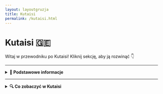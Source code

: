 ```yaml
---
layout: layoutgruzja
title: Kutaisi
permalink: /kutaisi.html
---
```


# Kutaisi 🇬🇪 

Witaj w przewodniku po Kutaisi! Kliknij sekcję, aby ją rozwinąć 👇


---

<details>
  <summary><strong>📌 Podstawowe informacje</strong></summary>

  <h3>🧭 KUTAISI – gruziński chill w pakiecie z historią</h3>

  <p>
    Kutaisi to nie jest metropolia z wieżowcami, w których gubisz GPS. To raczej miasto, które przywita cię jak stary znajomy – z kubkiem herbaty, winogronem i opowieścią o czasach, kiedy jeszcze nie było Google Maps, a ludzie pytali o drogę naprawdę (szok!). To miejsce, gdzie współczesność żyje w zgodzie z mitologią, a ulica z dziurą w asfalcie prowadzi do… UNESCO.
  </p>

  <p>
    To też prawdopodobnie jedyne miejsce na świecie, gdzie możesz zobaczyć świętą katedrę, zjeść khinkali za 10 zł, a potem iść do jaskini z nietoperzami – wszystko w jeden dzień. Kutaisi to taki miks: trochę wsi, trochę miasta, trochę bajki i trochę starej babci, która wie wszystko i częstuje cię czaczą. Jeśli szukasz czegoś autentycznego, nieprzefiltrowanego i z sercem – to tutaj.
  </p>
  

  <h4>✈️ Jak się dostać?</h4>
  <p>
    Lotnisko im. Dawida Budowniczego (KUT) obsługuje głównie tanie linie, więc jeśli złapiesz bilet za 100 zł, to gratulacje – masz przelot i jeszcze zostaje Ci na 40 pierogów z mięsem. Z lotniska do centrum jest ok. 20 km. Możesz:
  </p>
  <ul>
    <li>➡️ Wziąć <strong>autobus miejskim</strong> (ok. 2 GEL – czyli mniej niż napój gazowany w automacie)</li>
    <li>➡️ Złapać <strong>marszrutkę</strong> (czyli lokalny minibus – przeżycie samo w sobie, szczególnie jak kierowca słucha techno o 7 rano)</li>
    <li>➡️ <strong>Taxi</strong> – idealne dla zmęczonych, leniwych lub podróżujących z walizką większą niż życie. Ale uwaga: negocjuj cenę, najlepiej zanim ruszycie. Gruzini są mili, ale taxi to sport kontaktowy.</li>
  </ul>

  <h4>❤️ Dlaczego warto tu przyjechać?</h4>
  <ul>
    <li>Bo ludzie są tak gościnni, że po trzecim toaście za twoje zdrowie już nie wiesz, czy jesteś turystą, czy synem gospodarza.</li>
    <li>Bo jedzenie to nie żart – to rytuał. Chaczapuri, lobiani, khinkali… i wszystko z widokiem na góry lub rzekę.</li>
    <li>Bo jest tanio – tak tanio, że przez chwilę zastanowisz się, czy nie zostać tu na stałe i handlować nalewkami.</li>
    <li>Bo to idealna baza wypadowa – blisko masz jaskinie, wodospady, klasztory i więcej zieleni niż w niejednym parku narodowym.</li>
    <li>Bo Kutaisi nie udaje. Jest, jaki jest – i za to się go kocha.</li>
  </ul>

  <p><strong>Tip z serca:</strong> Jeśli w lokalnej knajpce ktoś zaprosi Cię na toast – nie odmawiaj. W Gruzji wino to nie tylko napój, to forma komunikacji, filozofia życia i, w sumie, jeden z podstawowych języków emocji.</p>
</details>


---

<details>
  <summary><strong>🔍 Co zobaczyć w Kutaisi</strong></summary>

  <p>
    Kutaisi to nie metropolia z tysiącem atrakcji, tylko kumpel z sąsiedztwa, który zna kilka genialnych miejsc, ale nie będzie się nimi chwalił, dopóki sam nie zapytasz. To miasto nie krzyczy – ono mruga do ciebie porozumiewawczo. Zobaczmy, co warto tu odkryć!
  </p>

  <details>
  <summary><strong>⛪ Katedra Bagrati – Bo każda katedra zasługuje na uwagę!</strong></summary>

  <p><strong>Współrzędne:</strong> 42.2650° N, 42.7178° E</p>

  <p>
    Katedra Bagrati to gruziński odpowiednik "świątyni, która przetrwała wszystko". Zbudowana w XI wieku, przetrwała najazdy, burze, a nawet modę na minimalizm w architekturze. I wiecie co? Nadal wygląda świetnie! Choć można by powiedzieć, że jej historia to trochę jak bajka – najpierw piękna, potem zniszczona przez najeźdźców, a teraz wciąż się regeneruje. Jakiś gruziński "superbohater", którego życie jest pełne przygód, zmagań i... remontów.
  </p>

  <p>
    Wznosząca się na wzgórzu, jakby chciała mieć najlepszy widok na Kutaisi (bo czemu nie?), katedra robi wrażenie. Wysokie mury, ozdobne detale – naprawdę "wow" – możesz poczuć się, jakbyś wkraczał do średniowiecznego Disney Worldu, ale bez tłumów i plastikowych postaci. Wnętrze katedry jest równie zachwycające, z wieloma pięknymi elementami, które przypominają, że Gruzja ma talent do architektury… i przetrwania.
  </p>

  <p>
    Ale co najlepsze? Bagrati to jedna z tych atrakcji, które mogłyby łatwo zostać gwiazdą reality show, bo została wpisana na listę UNESCO. Tak, dobrze przeczytaliście – ta katedra to już prawdziwa celebrytka w świecie zabytków! I wiecie co? Nadal ma to coś. Choć odbudowa wciąż trwa, to i tak zasługuje na aplauz za próbę powrotu do swojej świetności.
  </p>

  <p>
    Chociaż nie jest to "złota katedra", ma coś, czego nie znajdziesz w żadnym luksusowym hotelu – naprawdę gruzińskiego ducha! Idealne miejsce na selfie z panoramą Kutaisi w tle (żadne filtry na Instagramie nie dorównają temu widokowi). A jeśli trafisz na nabożeństwo, to poczujesz się jak w gruzińskim filmie – pełnym śpiewów, religijnego klimatu i jednocześnie tej niepowtarzalnej atmosfery, która sprawia, że każdy chce być częścią tej gruzińskiej opowieści.
  </p>

  <p>
    Więc jeśli myślisz, że „katedra to tylko katedra”, to może Bagrati przekona cię, że w każdej historii może być coś więcej. A może po prostu ma ładny widok. Któż to wie? W każdym razie – warto zobaczyć!
  </p>

  <p><strong>Wskazówka:</strong> Chcesz najlepsze zdjęcia? Rano lub późnym popołudniem, kiedy światło jest magiczne i nie musisz walczyć z turystami w kadrze. Nie zapomnij zabrać aparat, chyba że masz już idealny telefon z aparatem!</p>
</details>

<details>
  <summary><strong>🌉 Biały Most – most z charakterem</strong></summary>

  <p><strong>Współrzędne:</strong> 42.2701° N, 42.7108° E</p>

  <p>
    Biały Most to nie tylko przeprawa przez rzekę Rioni – to punkt obowiązkowy dla każdego, kto chce powiedzieć: „Byłem w Kutaisi i widziałem coś więcej niż tylko chinkali.” Choć wygląda niepozornie, ma w sobie urok starego miasta – trochę skrzypi, trochę się chwieje, ale za to ma duszę. I bardzo ładny widok.
  </p>

  <p>
    Zbudowany pod koniec XIX wieku, most łączył dawniej dzielnicę mieszkalną z tętniącym handlem centrum Kutaisi. W czasach, gdy samochody jeszcze nie warczały po ulicach, przez ten most przechodzili kupcy, pielgrzymi i wszyscy ci, którzy mieli do załatwienia sprawy po drugiej stronie rzeki. Przez lata był świadkiem powodzi, remontów i niejednej deklaracji miłości. Swoją nazwę zawdzięcza białemu kolorowi barierek – które obecnie są... no cóż, mniej białe, bardziej „jasnoszare z charakterem”.
  </p>

  <p>
    Po jednej stronie mostu – centrum Kutaisi, z kawiarniami, straganami i gwarem dnia codziennego. Po drugiej – spokojniejsze zaułki i ścieżki prowadzące do kolejnych odkryć. A sam most? Pokryty białą farbą, z której co nieco już zeszło, bo słońce i czas robią swoje. Ale właśnie to dodaje mu uroku – jakby mówił: „Trochę się już nażyłem, ale nadal wiem, jak być ładnym tłem do Twojego zdjęcia.”
  </p>

  <p>
    Most zdobi też charakterystyczna rzeźba balansującego mężczyzny – symbol artystycznej duszy miasta i okazja do zrobienia fotki, która nie wymaga filtra. No i te widoki: rzeka Rioni płynąca pod spodem, domy zawieszone na skarpach i śpiew ptaków, który chwilami przebija się przez szum miasta.
  </p>

  <p>
    To dobre miejsce, żeby zwolnić tempo, usiąść na chwilę i po prostu popatrzeć. W końcu nie każda atrakcja musi być monumentalna – czasem wystarczy stary most, który zna więcej historii niż niejeden przewodnik.
  </p>

  <p><strong>Pro tip:</strong> Najlepsze światło do zdjęć jest tu rano i tuż przed zachodem słońca. A jeśli masz lornetkę – spójrz na rzekę. Czasem widać żółwie!</p>
</details>


  
  <details>
  <summary><strong>🏛️ Muzeum Historii Kutaisi – czyli jak to wszystko się zaczęło</strong></summary>

  <p><strong>Współrzędne:</strong> 42.2705° N, 42.7082° E</p>

  <p>
    Jeśli chcesz poczuć się jak podróżnik w czasie, ale bez konieczności budowania wehikułu z części po pralce – to właśnie tu. Muzeum Historii Kutaisi mieści się w eleganckim XIX-wiecznym budynku, który sam mógłby być eksponatem. Kiedyś było tu seminarium duchowne, a teraz? Teraz jest to miejsce pełne skarbów, które pokazują, że Kutaisi to nie tylko chinkali i chaczapuri, ale też kawał fascynującej przeszłości.
  </p>

  <p>
    W środku znajdziesz ponad 200 000 (!) eksponatów – od starożytnych artefaktów, przez broń, ceramikę, po gruzińskie korony i ubrania, które dzisiaj mogłyby trafić na wybieg mody etno-retro. Są tu przedmioty z czasów Kolchidy (tak, tej Kolchidy od Złotego Runa), z epoki greckiej, rzymskiej, bizantyjskiej i radzieckiej. To trochę jak przegląd rodzinnego albumu, tylko że rodzina jest ogromna i ma jakieś 3 tysiące lat historii.
  </p>

  <p>
    Możesz zobaczyć, jak wyglądała Gruzja przed i po chrystianizacji, jakie monety używano w średniowieczu i jak uzbrojeni byli dawni wojownicy (spoiler: noszenie ich pancerza wymagało siłowni i trzech porannych kaw). A jeśli interesuje Cię kultura ludowa – są też stroje, hafty i instrumenty muzyczne, które wyglądają jakby miały duszę.
  </p>

  <p>
    Samo muzeum jest dość kompaktowe, więc nie grozi Ci muzealne zmęczenie. Ale za to ilość wiedzy i ciekawostek może lekko nadwyrężyć pamięć w telefonie, jeśli robisz zdjęcia wszystkiemu, co błyszczy (a trochę tego tu jest).
  </p>

  <p><strong>Ciekawostka:</strong> W jednej z sal można zobaczyć rekonstrukcję dawnego wnętrza mieszczańskiego domu z Kutaisi – w tym meble, które wyglądają jakby tylko czekały na powrót właściciela z balu w Tbilisi.</p>

  <p><strong>Tip turysty:</strong> Warto zapytać o angielskie opisy lub przewodnika – nie wszystko jest przetłumaczone, ale uśmiech i gesty robią robotę. A po wyjściu – skocz do kawiarni obok i traw spokojnie tę podróż przez wieki.</p>

  <p><strong>🎟️ Ceny biletów:</strong></p>
  <ul>
    <li>Dorośli: 3 GEL</li>
    <li>Studenci: 2 GEL</li>
    <li>Uczniowie: 1 GEL</li>
    <li>Dzieci do 6 lat: wstęp bezpłatny</li>
    <li>Usługa przewodnika (różne języki): 10 GEL</li>
  </ul>
  <p><em>Uwaga: Ceny mogą ulec zmianie. Warto sprawdzić aktualne informacje przed wizytą.</em></p>
</details>

<details>
  <summary><strong>🌿 Ogród Botaniczny w Kutaisi – zielona oaza z historią</strong></summary>

  <p><strong>Współrzędne:</strong> 42.2705° N, 42.7082° E</p>

  <p>
    Jeśli myślisz, że ogrody botaniczne to tylko nudne spacery między krzakami, to Kutaisi ma dla Ciebie niespodziankę. Ten ogród to nie tylko miejsce dla miłośników flory, ale także dla tych, którzy cenią sobie spokój, historię i... kapliczki w drzewach.
  </p>

  <p>
    Założony w 1969 roku na bazie parku z XIX wieku, Ogród Botaniczny w Kutaisi rozciąga się na 7 hektarach i gości ponad 700 gatunków roślin z różnych zakątków świata. To jak podróż dookoła globu bez potrzeby pakowania walizek.
  </p>

  <p>
    Największą atrakcją jest 400-letni dąb, w którego wnętrzu znajduje się mała kapliczka. Tak, dobrze przeczytałeś – kapliczka w drzewie! To miejsce, gdzie natura spotyka się z duchowością w najbardziej dosłowny sposób.
  </p>

  <p>
    Spacerując po ogrodzie, natkniesz się na amfiteatr, fontanny, sercowatą rzeźbę i stawy pełne żab. Idealne miejsce na piknik, sesję zdjęciową lub po prostu chwilę relaksu z dala od miejskiego zgiełku.
  </p>

  <p><strong>🕒 Godziny otwarcia:</strong> codziennie od 9:00 do 20:00</p>

  <p><strong>🎟️ Ceny biletów:</strong></p>
  <ul>
    <li>Dorośli: 1 GEL</li>
    <li>Dzieci do 6 lat: wstęp bezpłatny</li>
  </ul>

  <p><em>Uwaga: Ceny mogą ulec zmianie. Warto sprawdzić aktualne informacje przed wizytą.</em></p>

  <p><strong>📍 Adres:</strong> 2 Konstantine Leselidze Street, Kutaisi, Gruzja</p>

  <p><strong>💡 Wskazówka:</strong> Wiosną ogród rozkwita feerią barw, a jesienią zachwyca złotymi liśćmi. Niezależnie od pory roku, to miejsce warte odwiedzenia!</p>
</details>

<details>
  <summary><strong>⛲ Fontanna Kolchidy – złoto, konie i mitologia</strong></summary>

  <p><strong>Współrzędne:</strong> 42.2713° N, 42.7066° E</p>

  <p>
    Witamy w centrum Kutaisi, gdzie mitologia gruzińska łączy się z miejskim przepychem, a złoto leje się... no, przynajmniej wizualnie. Fontanna Kolchidy wygląda, jakby ktoś zapytał: „Jakby wyglądała fontanna, gdyby robiła ją antyczna bogini z kontem na Instagramie?”
  </p>

  <p>
    Na placu centralnym, tuż przy gmachu dawnego parlamentu, stoi duma Kutaisi: ogromna, błyszcząca fontanna z pozłacanymi figurami zwierząt i postaci inspirowanych starożytną Kolchidą – legendarnym królestwem, z którego pochodziło Złote Runo (tak, to to z opowieści o Jazonie i Argonautach). 
  </p>

  <p>
    Woda tryska tu z rozmachem, a konie, byki i mityczne stworzenia wyglądają, jakby za chwilę miały wskoczyć do akcji. Fontanna ma w sobie coś z bajki, coś z opery i coś z... centrum handlowego. Ale właśnie za ten miks ją kochamy.
  </p>

  <p>
    Wieczorem fontanna rozświetla się setkami świateł, a otaczający ją plac staje się miejscem spotkań, randek, dziecięcych hulajnóg i dorosłych na ławkach z kebabem. Krótko mówiąc – idealne miejsce na przerwę w zwiedzaniu.
  </p>

  <p><strong>💡 Wskazówka:</strong> Jeśli podróżujesz z dziećmi, pozwól im pobiegać wokół fontanny – ale uważaj, bo konie potrafią być bardziej fotogeniczne niż Ty.</p>

</details>


  <details>
  <summary><strong>🕳️ Jaskinie Prometeusza – podziemna bajka z mitologicznym twistem</strong></summary>

  <p><strong>Współrzędne:</strong> 42.3966° N, 42.6026° E</p>

  <p>
    Wyobraź sobie, że schodzisz do wnętrza Ziemi, a tam... nie piekło, nie metro, ale korytarze jak z innej planety. Jaskinie Prometeusza to jedna z największych atrakcji naturalnych w całej Gruzji – i nie bez powodu.
  </p>

  <p>
    W środku czeka na Ciebie 1,5 kilometra trasy turystycznej (z ogólnej długości ponad 11 km!), pełnej stalaktytów, stalagmitów, podziemnych jezior i sal, które wyglądają jakby miały zaraz posłużyć za plan filmowy „Gwiezdnych Wojen: Gruzińska Odyseja”.
  </p>

  <p>
    Nazwa jaskini nawiązuje do mitu o Prometeuszu, który – według lokalnej wersji – miał być przykuty nie w Kaukazie ogólnie, a właśnie tu. Czy to prawda? Może. Czy robi klimat? Zdecydowanie. 
  </p>

  <p>
    Wnętrze jaskini oświetlone jest kolorowymi światłami, co sprawia, że czujesz się trochę jak na dyskotece dla geologów. Można tu nawet popłynąć łódką po podziemnej rzece, jeśli poziom wody pozwala – romantycznie jak w Wenecji, tylko chłodniej i z większą szansą spotkania nietoperza.
  </p>

  <p><strong>🎟️ Bilety:</strong> Około 23 GEL (8 EUR) za wejście z przewodnikiem. Rejs łódką dodatkowo płatny – ok. 17 GEL (6 EUR). Dzieci płacą mniej, studenci też.</p>

  <p><strong>🚗 Dojazd:</strong> Z Kutaisi można dojechać marszrutką, taksówką lub zorganizowaną wycieczką. Jaskinie leżą ok. 20 km od miasta, w okolicy Tskaltubo.</p>

  <p><em>Tip: Weź bluzę! W środku jest magicznie, ale chłodnawo – około 14 stopni. Idealne miejsce, by schłodzić emocje po upalnym dniu.</em></p>
</details>

  <details>
  <summary><strong>🌄 Kanion Okatse – przygoda z widokiem (i zawrotami głowy gratis)</strong></summary>

  <p><strong>Współrzędne:</strong> 42.5296° N, 42.5891° E</p>

  <p>
    Jeśli kiedykolwiek marzyłeś, by zawisnąć nad przepaścią i krzyknąć „życie jest piękne!” – Kanion Okatse czeka właśnie na Ciebie. Ten spektakularny wąwóz wyrzeźbiony przez rzekę w wapiennych skałach to jedno z tych miejsc, gdzie Matka Natura pokazała pełnię swoich zdolności... a potem ktoś dołożył metalową kładkę, żebyś mógł się tym wszystkim pozachwycać (i trochę pobać).
  </p>

  <p>
    Główną atrakcją jest <strong>wisząca kładka widokowa</strong> – długa na ponad kilometr i miejscami zawieszona 100 metrów nad ziemią. Spacer nią to test odwagi i siły łydek, ale nagroda w postaci panoramicznych widoków na gruzińską dżunglę absolutnie to wynagradza. Serio – zdjęcia stamtąd wyglądają jak z drona, tylko że jesteś na nich Ty, lekko spocony.
  </p>

  <p>
    Na końcu trasy czeka <strong>platforma widokowa</strong>, która wygląda jak balkon Jamesa Bonda – szklana podłoga, nic pod tobą, tylko 100 metrów wolnego lotu. Idealne miejsce na selfie, jeśli ręce nie trzęsą Ci się z emocji.
  </p>

  <p><strong>🎟️ Bilety:</strong> Około 25 GEL (ok. 9 EUR) za osobę dorosłą. Dzieci, studenci i emeryci – zniżka. Można kupić online lub na miejscu (uwaga na kolejki w sezonie).</p>

  <p><strong>🚗 Dojazd:</strong> Z Kutaisi to około 50 minut jazdy samochodem (35 km). Można też zorganizować wycieczkę grupową, połączyć z wizytą w kanionie Martvili lub jaskini Prometeusza. W pobliżu znajduje się wioska Gordi – idealna baza wypadowa.</p>

  <p><em>Tip: Załóż wygodne buty i weź coś przeciwdeszczowego – pogoda w górach bywa zmienna jak ceny biletów lotniczych.</em></p>
</details>

<details>
  <summary><strong>🚣 Kanion Martvili – rzeka przygód w sercu Gruzji</strong></summary>

  <p><strong>Współrzędne:</strong> 42.6899° N, 42.6417° E</p>

  <p>
    Jeśli kiedykolwiek zastanawiałeś się, jakby to było dryfować przez wąski kanion otoczony zielenią, to Kanion Martvili jest Twoim nowym celem. To miejsce to jak scena z filmu przygodowego – rzeka Abasha płynie przez wąwóz, tworząc wodospady i naturalne baseny. Przejażdżka łódką wśród tych cudów natury to niemal jak wyprawa do „Królestwa Wody”. Z tą różnicą, że nie musisz być Indiana Jonesem, by się tu dostać.
  </p>

  <p>
    Kanion jest znany z <strong>spływów łodziami</strong>, które oferują niezapomniane wrażenia. Z wody oglądasz wodospady spadające wprost do rzeki, a otaczająca cię zieleń sprawia, że czujesz się jak w dżungli, z tym że z wifi i możliwościami do zrobienia zdjęć na Instagramie.
  </p>

  <p>
    A jeśli wolisz chodzić, to nie martw się – jest też <strong>ścieżka spacerowa</strong>, która prowadzi wzdłuż brzegu. Wtedy masz czas, by podziwiać widoki, pomyśleć, czy nie powinieneś zainwestować w lustrzankę, i szukać kamieni w kształcie serca, które – według legendy – zapewniają szczęście w miłości (albo po prostu pasują do zdjęć).
  </p>

  <p><strong>🎟️ Bilety:</strong> Około 20 GEL (ok. 7 EUR) za osobę. W cenie masz zarówno spacer, jak i spływ łódką. Dzieci, studenci i emeryci – zniżki. Można kupić bilet na miejscu.</p>

  <p><strong>🚗 Dojazd:</strong> Z Kutaisi to około 40 minut (30 km). Warto połączyć to z wizytą w Kanionie Okatse, bo oba miejsca są do siebie stosunkowo blisko. Jeśli nie masz samochodu, można zorganizować transport przez lokalne biura turystyczne.</p>

  <p><em>Tip: Zabierz coś na przekąskę, bo po spływie poczujesz się jak bohater wodnej epopei. Tylko nie zapomnij o aparacie – widoki naprawdę zasługują na selfie!</em></p>
</details>

  <details>
  <summary><strong>⛪ Monastyr Motsameta – ukryty skarb Gruzji</strong></summary>

  <p><strong>Współrzędne:</strong> 42.3442° N, 42.5493° E</p>

  <p>
    Jeśli kiedykolwiek poczułeś, że Gruzja ma w swojej ofercie zbyt mało spektakularnych monastyrów, to Monastyr Motsameta jest idealnym miejscem, by przekonać cię, jak bardzo się myliłeś. Ten malowniczy klasztor jest niczym wyjęty z bajki – umiejscowiony na klifie, tuż nad rzeką, otoczony zielonymi wzgórzami, które wyglądają, jakby cały czas chciały cię zaprosić na popołudniową kawę.
  </p>

  <p>
    Motsameta ma swoją własną, pełną dramatyzmu historię – legendy o męczennikach i o cudach sprawiają, że to miejsce czuje się wyjątkowe. Mówi się, że bracia Dawit i Konstantyn, którzy zostali tu pochowani, byli naprawdę wyjątkowi – nie tylko w kwestii duchowości, ale również w sztuce przeżywania strasznych wydarzeń. W każdym razie, wchodząc do monastyru, poczujesz, jak historia otacza cię na każdym kroku.
  </p>

  <p>
    Chociaż nie musisz być superfanem historii, by czuć się tu jak bohater średniowiecznej powieści, to warto zrobić krok w stronę przeszłości. Monastyr, z jego urzekającymi freskami i spokojem, to świetne miejsce do medytacji – albo po prostu na chwilę odpoczynku od codziennego zgiełku. Możesz też spróbować przejść przez bramę i dotknąć jej, co według legendy ma przynieść szczęście.
  </p>

  <p><strong>🎟️ Bilety:</strong> Zazwyczaj darmowe, ale niewielka opłata za wejście lub darowizna w formie serca (a może raczej w formie waluty). Warto wspomóc utrzymanie tego cudownego miejsca.</p>

  <p><strong>🚗 Dojazd:</strong> Monastyr Motsameta znajduje się tylko 10 km od Kutaisi, co sprawia, że jest to świetna opcja na wycieczkę po mieście. Dojazd samochodem to około 15-20 minut, a na miejscu znajdziesz parking. Warto pamiętać, że niektóre drogi prowadzące do monastyru są dość wąskie, więc jazda przez malownicze wzgórza może przyprawić o lekki zawrót głowy (ale widoki – bezcenne!).</p>

  <p><em>Tip: Pamiętaj, że nie wszystko, co jest związane z historią i duchowością, musi być nudne! Zatrzymaj się na chwilę i poczuj magię tego miejsca. I tak, miejsce jest doskonałe do robienia zdjęć, więc nie zapomnij o aparacie!</em></p>
</details>

  <details>
  <summary><strong>⛪ Monastyr Gelati – duchowa podróż w czasie</strong></summary>

  <p><strong>Współrzędne:</strong> 42.2980° N, 42.6885° E</p>

  <p>
    Monastyr Gelati to nie tylko miejsce, w którym historia, religia i sztuka spotykają się w najbardziej elegancki sposób. To także prawdziwa perła Gruzji, która, jak wiele innych, może cię oczarować w moment. Urok tej świątyni polega na tym, że nie musisz być wielkim entuzjastą religii, żeby poczuć magię tego miejsca. Wystarczy, że jesteś fanem wspaniałych widoków, mistycznej atmosfery i odrobiny historii, by poczuć się, jakbyś przeniósł się w czasie do średniowiecza.
  </p>

  <p>
    Zbudowany w XI wieku, monastyr Gelati to przykład architektonicznego geniuszu – pełen przepychu i finezji, ale zarazem niezwykle skromny i spokojny. Znajdziesz tu nie tylko świątynie, ale także szkołę, która była jednym z najważniejszych ośrodków naukowych średniowiecznej Gruzji. Warto zatrzymać się przy tym miejscu na chwilę, by poczuć, jak historia przepływa przez kamienne mury.
  </p>

  <p>
    Wnętrze monastyru to prawdziwa uczta dla oczu. Malowidła na ścianach, pełne barw i szczegółów, opowiadają historie z Biblii, a freski są tak piękne, że czasem zastanawiasz się, czy nie wyszły od jakiegoś genialnego średniowiecznego artysty, który zdecydowanie znał się na rzeczy. Możesz tu z łatwością poczuć się, jak w muzeum, tylko że z duszą.
  </p>

  <p>
    Zanim przejdziesz przez drzwi monastyru, upewnij się, że zatrzymasz się na chwilę, by podziwiać widok. Gelati to jakby ukryty punkt widokowy na okoliczne wzgórza i doliny, więc idealne miejsce na robienie zdjęć (żeby później zaimponować znajomym). W okolicy możesz poczuć się jak prawdziwy podróżnik w czasie.
  </p>

  <p><strong>🎟️ Bilety:</strong> Wstęp jest płatny, ale cena jest symboliczna. Zdecydowanie warto zapłacić, żeby zobaczyć to miejsce na własne oczy. Ceny są zazwyczaj dość przystępne, ale i tak najlepiej zabrać ze sobą trochę drobnych. Warto wspierać takie skarby.</p>

  <p><strong>🚗 Dojazd:</strong> Monastyr Gelati znajduje się około 10 km na północny zachód od Kutaisi, więc dotarcie tam to kwestia kilku minut jazdy samochodowej. Droga prowadząca do monastyru jest dość wygodna, a miejsce jest dobrze oznakowane, więc nie musisz się martwić, że zabłądzisz wśród górskich szlaków.</p>

  <p><em>Tip: Gelati to miejsce, w którym warto poczuć się jak średniowieczny uczony. A jeśli nie czujesz się jak uczony, to po prostu skorzystaj z okazji, by zrobić zdjęcie na tle niesamowitego widoku – i podziwiaj, jak historia otacza cię z każdej strony.</em></p>
</details>



<details>
    <summary><strong>🕵️‍♂️ Sekretne miejsca Kutaisi</strong></summary>

<details>
  <summary><strong>🎨 Mural z starszą kobietą – sztuka, która mówi więcej niż tysiąc słów</strong></summary>

  <p><strong>Współrzędne:</strong> 42.2645° N, 42.6904° E</p>

  <p>
    Kutaisi to nie tylko miasto pełne historii, ale także miejsc, które zaskakują na każdym kroku. Jednym z nich jest mural, który znajdziesz w centrum miasta – dzieło sztuki przedstawiające starszą kobietę, która patrzy na ciebie z okładki... no właśnie, z okładki życia. Wzrok tej kobiety, pełen mądrości i doświadczenia, sprawia, że czujesz, jakby miała ci coś bardzo ważnego do powiedzenia – a jednocześnie zdaje się mówić: „Jestem starsza, ale wciąż pełna energii, więc podążaj za swoją pasją”.
  </p>

  <p>
    Mural jest jak kawałek magicznego kolażu, który łączy tradycyjną gruzińską estetykę z nowoczesnym podejściem do sztuki ulicznej. Zdecydowanie przyciąga wzrok, i to nie tylko turystów. Jest pełen kolorów i detali, które sprawiają, że czujesz się jakbyś wpadł do świata z innego wymiaru. To idealne miejsce na zrobienie zdjęcia, które potem będziesz pokazywać wszystkim znajomym, mówiąc: „Tak, widziałem tę kobietę. Ma niesamowite spojrzenie”.
  </p>

  <p>
    Co ciekawe, mural ten jest nie tylko atrakcją wizualną, ale i symbolem kultury miejskiej, która w Kutaisi zaczyna zyskiwać na znaczeniu. Artysta, który stworzył ten obraz, postanowił pokazać coś więcej niż tylko zwykłą postać – starsza kobieta to prawdziwa mądrość tego miasta. Z pewnością zatrzymasz się, by przyjrzeć się szczegółom tego dzieła, a przy okazji poczujesz, jak sztuka wciąga cię w życie lokalnej społeczności.
  </p>

  <p><strong>🎟️ Bilety:</strong> Wstęp do świata sztuki jest darmowy. Możesz po prostu stanąć i kontemplować, co ta kobieta chce ci powiedzieć, nie wydając ani grosza. Co więcej, nie musisz się martwić o tłumy turystów – mural jest umieszczony w takiej okolicy, że możesz spokojnie zrobić zdjęcie bez większego pośpiechu. Dobre miejsce na chwilę zadumy!</p>

  <p><strong>🚶‍♂️ Lokalizacja:</strong> Mural znajduje się w samym centrum Kutaisi, więc nie ma potrzeby specjalnego planowania wycieczki, aby go zobaczyć. Wystarczy, że będziesz spacerować po mieście i z pewnością go znajdziesz – kiedy tylko zobaczysz kolorowe ściany, wiesz, że jesteś blisko.</p>

  <p><em>Tip: Pamiętaj, żeby zrobić zdjęcie, ale też daj się pochłonąć chwilą. Być może mural ma coś do powiedzenia nie tylko o Kutaisi, ale także o tobie.</em></p>
</details>

  <details>
  <summary><strong>💖 Mural „Kochająca Mama” – Uścisk artystycznej miłości</strong></summary>

  <p><strong>Współrzędne:</strong> 42.2623° N, 42.6901° E</p>

  <p>
    W Kutaisi nie brakuje ulicznych dzieł, które potrafią poruszyć serce – i ten mural jest tego najlepszym przykładem. „Kochająca Mama” to obraz przedstawiający kobietę z pełnym ciepła spojrzeniem, jakby mówiła: „Nie martw się, wszystko będzie dobrze”. Z taką postacią na ścianie miasto od razu staje się bardziej przytulne, jakby cała okolica była objęta rodzicielskim uściskiem.
  </p>

  <p>
    Mural ukazuje matkę z dzieckiem, a ich twarze są pełne spokoju i miłości. To jakby wizyta w domu, gdzie poczujesz się jak u swojej babci – tylko zamiast ciasta, dostajesz prawdziwą sztukę uliczną. Kolorystyka obrazu jest ciepła, a obraz jest tak realistyczny, że aż masz ochotę powiedzieć „Dziękuję, mamo!” i podziękować artystom za taki kawałek emocji na murze.
  </p>

  <p><strong>🚶‍♂️ Lokalizacja:</strong> Ten mural znajduje się w małej, ale klimatycznej uliczce tuż obok głównego placu miasta. Znajdziesz go, idąc w stronę rzeki, więc najlepiej przy okazji zrobić mały spacer wzdłuż ulicy i rozkoszować się tym wyjątkowym widokiem.</p>
</details>

<details>
  <summary><strong>🎈 Mural „Dziecięca Radość” – Kolorowe marzenia na ścianie</strong></summary>

  <p><strong>Współrzędne:</strong> 42.2639° N, 42.6912° E</p>

  <p>
    Chcesz poczuć się jak dziecko z powrotem? Ten mural to doskonała okazja, żeby ponownie odkryć radość życia. „Dziecięca Radość” ukazuje grupkę maluchów w akcji – biegnących, śmiejących się, bawiących się, po prostu przeżywających chwilę. To jakbyś przypadkiem znalazł się w parku zabaw, ale zamiast huśtawek – masz pełen energii mural na ścianie.
  </p>

  <p>
    Jeśli czujesz się zmęczony po zwiedzaniu miasta, ten obraz na pewno poprawi ci humor. Każda twarz na tym muralu to czysta niewinność i pasja do życia – coś, czego nie znajdziesz w żadnym muzeum. A dla wszystkich dorosłych, którzy zapomnieli, jak to jest być dzieckiem, to świetna przypomnienie – bo kto nie kocha skakać po kałużach (albo chociaż patrzeć na dzieci, które to robią)?
  </p>

  <p><strong>🚶‍♂️ Lokalizacja:</strong> Znajdziesz ten mural przy jednej z głównych ulic w Kutaisi. Jest to dość zatłoczona okolica, więc nie będziesz musiał go szukać zbyt długo. I pamiętaj, aby patrzeć na twarze dzieci – z pewnością zainspirują cię do robienia czegoś szalonego!</p>
</details>

<details>
  <summary><strong>😊 Mural „Uśmiech Gruzji” – Bo każdemu trzeba przypomnieć, jak ważny jest uśmiech</strong></summary>

  <p><strong>Współrzędne:</strong> 42.2651° N, 42.6933° E</p>

  <p>
    Ten mural to coś dla każdego, kto kocha energię i optymizm. „Uśmiech Gruzji” to obraz przedstawiający twarze, na których widnieje szeroki uśmiech. Wydaje się, że cała Gruzja mówi ci: „Przestań się martwić, życie jest piękne!”. To jakby cały naród powiedział ci w jednym obrazie: „Chłopie, idź do przodu i się nie przejmuj!”.
  </p>

  <p>
    Kolory są jasne i żywe, a kształty dynamiczne, co daje poczucie ruchu i energii. Będziesz chciał zrobić zdjęcie nie tylko dla siebie, ale także dla wszystkich swoich znajomych, żeby pokazać im, jak radosne jest życie. Właściwie to ten mural jest niczym pocztówka z wakacji – tylko zamiast pocztówki, masz kawałek betonu w pełnym kolorze.
  </p>

  <p><strong>🚶‍♂️ Lokalizacja:</strong> Znajdziesz go w tętniącej życiem dzielnicy, więc po drodze do tego muralu będziesz miał szansę natknąć się na innych artystów, którzy również chcą przypomnieć ci o pięknie życia.</p>
</details>

<details>
  <summary><strong>🌈 Mural „Festiwal Kolorów” – Ściana pełna radości!</strong></summary>

  <p><strong>Współrzędne:</strong> 42.2673° N, 42.6925° E</p>

  <p>
    Jeśli masz dość nudnych, szarych ścian i chcesz poczuć, że życie jest pełne kolorów, to „Festiwal Kolorów” w Kutaisi to twój punkt obowiązkowy. To mural, który wygląda, jakby ktoś dosłownie wlał całą tęczę na ścianę. Płynące barwy, zawiłe kształty i odcienie – wszystko to sprawia, że czujesz się jak na wielkim festiwalu kolorów, choć wiesz, że nie będziesz musiał wymachiwać rękami w rytm muzyki.
  </p>

  <p>
    Zamiast tradycyjnych kwiatów czy abstrakcyjnych linii, mural wypełnia całą przestrzeń, dając ci poczucie, że wkraczasz do innego wymiaru. Każdy element ma swoją opowieść, jakby każdy kolor opowiadał ci historię, którą chciałbyś poznać. Jest to swego rodzaju podróż, której nie musisz opuścić, żeby poczuć się lepiej.
  </p>

  <p><strong>🎟️ Bilety:</strong> Nadal za darmo! Po prostu wejdź i chłonąć ten kalejdoskop barw.</p>

  <p><strong>🚶‍♂️ Lokalizacja:</strong> Ten mural jest w pobliżu głównych ulic handlowych, więc po obejrzeniu go możesz udać się na zakupy albo po prostu kontemplować w nieskończoność, jak te kolory zmieniają twój nastrój.</p>
</details>

<details>
  <summary><strong>🚂 Tajemniczy Most Kolejowy – Kiedy tory spotykają się z magią</strong></summary>

  <p><strong>Współrzędne:</strong> 42.2678° N, 42.6907° E</p>

  <p>
    Tajemniczy Most Kolejowy w Kutaisi to jedno z tych miejsc, które po prostu musisz zobaczyć, nawet jeśli nie jesteś fanem pociągów (choć jeśli jesteś, to tym bardziej!). Most, który na pierwszy rzut oka może wydawać się tylko zwykłą konstrukcją, skrywa w sobie coś niezwykłego. Jeśli przejdziesz przez niego, poczujesz, jakbyś przeniósł się w czasie – nie tylko w sensie fizycznym, ale i emocjonalnym. Ktoś powiedziałby, że ten most ma „duszę” – coś, co czuje każdy podróżnik, gdy tylko zatrzyma się na chwilę i spojrzy na otaczający go krajobraz.
  </p>

  <p>
    Historia tego mostu jest równie fascynująca, co jego wygląd. Zbudowany w XIX wieku, przez lata stał się częścią lokalnego folkloru. Istnieją legendy, które mówią, że most był świadkiem niejednej tajnej podróży, a także miał swoje chwile chwały podczas wielkich zmagań wojennych. Kiedy przechodzi się obok, łatwo wyobrazić sobie pociągi sprzed lat, które przetaczały się przez ten most z hukiem, niosąc ze sobą historie, które dziś już zatarły się w mroku czasu.
  </p>

  <p>
    Dzisiaj most stanowi miejsce spotkań dla turystów, którzy lubią odkrywać „nieoczywiste” atrakcje. Zdecydowanie warto zatrzymać się na chwilę, zejść na torowisko i poczuć tę specyficzną atmosferę. Często można tam spotkać lokalnych artystów, którzy dodają temu miejscu jeszcze więcej uroku, tworząc wspaniałe graffiti, które zdobią most. Słowem, Tajemniczy Most Kolejowy to jedno z tych miejsc, które jest pełne tajemnic – po prostu trzeba je odkryć na własną rękę.
  </p>

  <p><strong>🚶‍♂️ Lokalizacja:</strong> Most znajduje się w pobliżu rzeki Rioni, więc idealnym pomysłem jest spacer wzdłuż niej, by w końcu natrafić na ten niezwykły most. Znajdziesz go nieopodal jednej z lokalnych dzielnic Kutaisi, a śledzenie torów na pewno będzie fascynującą przygodą!</p>
</details>

<details>
  <summary><strong>🚉 Opuszczona Stacja Kolejowa – Miejsce, gdzie czas się zatrzymał</strong></summary>

  <p><strong>Współrzędne:</strong> 42.2531° N, 42.7117° E</p>

  <p>
    Jeśli kiedykolwiek marzyłeś o znalezieniu się w jednym z tych miejsc, które wyglądają, jakby zostały wyrwane prosto z filmu o post-apokalipsie, Opuszczona Stacja Kolejowa w Kutaisi jest dla Ciebie! To miejsce ma w sobie coś wyjątkowego – poczucie, jakby zatrzymał się tutaj czas. Stacja, niegdyś pełna zgiełku podróżnych, teraz czeka na swoje drugie życie. Cichy szum wiatrów przez zapomniane perony i niskie światło, które przenika przez zrujnowane okna budynku, nadają temu miejscu niemal magiczny charakter.
  </p>

  <p>
    Kiedyś była to tętniąca życiem stacja, gdzie każdego dnia przejeżdżały pociągi pełne ludzi. Dziś pozostaje tylko wspomnieniem. Oczywiście, nie znajdziesz tu żadnych pasażerów czekających na swój pociąg (no, może oprócz kilku turystów i przypadkowych artystów), ale to właśnie sprawia, że miejsce jest tak fascynujące. Budynek z zewnątrz wygląda jak z obrazów malowanych przez nostalgicznych marzycieli, a z jego wnętrza wydobywa się echo przeszłości, które tylko czeka, by opowiedzieć swoją historię.
  </p>

  <p>
    Jeżeli szukasz miejsca do zrobienia zdjęć, które wzbudzą zachwyt, to zdecydowanie powinieneś odwiedzić tę opuszczoną stację. Zrujnowane, pokryte graffiti ściany, porośnięte przez roślinność perony i puste tory mają w sobie urok, który przypomina o minionych czasach, kiedy ta stacja była jednym z najważniejszych punktów transportowych w regionie.
  </p>

  <p>
    Poza tym, jeśli masz trochę wyobraźni, możesz poczuć się jak bohater jakiegoś filmu o podróżnikach w czasie – przecież nigdy nie wiadomo, co kryje się za zakurzoną tablicą z nazwą stacji, prawda? Możliwości są nieograniczone!
  </p>

  <p><strong>🚶‍♂️ Lokalizacja:</strong> Stacja znajduje się w pobliżu jednej z głównych dróg w Kutaisi, więc łatwo do niej dotrzeć pieszo lub lokalnym transportem. Choć budynek nie jest czynny, to wciąż stanowi ciekawą atrakcję turystyczną dla poszukiwaczy nietypowych miejsc.</p>
</details>

<details>
  <summary><strong>☕ Sekretne Kawiarnie w Podwórkach – Smak ukryty w sercu miasta</strong></summary>

  <p><strong>Współrzędne:</strong> 42.2671° N, 42.7030° E</p>

  <p>
    Kutaisi, jak na miasto pełne kontrastów przystało, ma coś, czego nie znajdziesz w żadnym przewodniku turystycznym – kawiarnie schowane w najciemniejszych zakamarkach, pośród podwórek i ukrytych zaułków. Znajdziesz je na ulicy Tsereteli oraz w jej najbliższej okolicy – zupełnie niewidoczne z głównych szlaków turystycznych, ale warte każdej wędrówki, jaką trzeba odbyć, by je odkryć.
  </p>

  <p>
    W tej części Kutaisi kawa smakuje inaczej. Tutaj nie znajdziesz ogromnych, nowoczesnych sieci, ale prawdziwą, lokalną atmosferę – miejsce, gdzie czas zwalnia, a rozmowy przy filiżance espresso są pełne pasji i entuzjazmu. Większość z tych kawiarni znajduje się w urokliwych, nieco zapomnianych podwórkach, które aż proszą się o odkrycie. Wchodzisz przez wąskie drzwi, a za nimi… magiczny świat w klimatycznym wnętrzu.
  </p>

  <p>
    Niektóre z tych kawiarni wyglądają jak tajemne ogrody, inne przypominają klimatyczne mieszkania zamienione w przytulne kawiarnie, a jeszcze inne to małe, rustykalne knajpki, które oferują tradycyjne gruzińskie napoje, takie jak „tarkhuna” (zielona herbata) czy domowy „chacha”. Wszystkie mają jeden wspólny element – nastrojowy klimat, który wciąga na długie godziny. 
  </p>

  <p>
    Chciałbyś napić się kawy w miejscu, które przypomina filmową scenę z lat 60. lub 70., z drewnianymi stolikami, lamparcikami na stole i porozrzucanymi książkami? Takie kawiarnie znajdziesz właśnie tutaj. Możesz cieszyć się filiżanką gruzińskiej kawy, a do tego – być świadkiem rozmów mieszkańców, którzy zatrzymali się na chwilę, by złapać oddech w tej skrytej enklawie.
  </p>

  <p>
    Najciekawsze w tych kawiarniach jest to, że każda ma swój własny charakter – jedna to lokalne centrum kultury, druga to oaza dla artystów i pisarzy, a jeszcze inna to idealne miejsce na wczesne poranki w towarzystwie książki i filiżanki świeżo zaparzonej kawy. Warto się zgubić w tych zaułkach i poczuć się jak lokalny, odkrywca tajemniczego Kutaisi.
  </p>

  <p>
    Jeśli kiedykolwiek będziesz w okolicy, polecam zagubić się w tej części miasta i dać się ponieść tajemnicy ukrytych kawiarni. Gwarantuję, że po kilku filiżankach kawy znajdziesz się w miejscu, gdzie czas płynie wolniej, a magiczny nastrój podwórkowych kafejek wciągnie Cię na długie godziny.
  </p>

  <p><strong>🎟️ Wstęp:</strong> Wstęp wolny, ale warto zabrać ze sobą gotówkę na kawę (i ciastko, bo naprawdę warto!).</p>
</details>

</details>
      
---

<details>
  <summary><strong>🗺️ Plan zwiedzania</strong></summary>

  <details>
  <summary><strong>📅 Plan zwiedzania Barcelony – 1 dzień</strong></summary>

  <<p><strong>Styl:</strong> Spacerowy z opcją „ochów” przy każdej mozaice. Idealny na pierwszy kontakt z miastem i poczucie jego klimatu.</p>

  <h3>Sagrada Família</h3>
  <p>Zaczynamy mocno – arcydzieło Gaudíego. Kup bilet wcześniej, bo kolejki są epickie. W środku wygląda jak kosmiczna katedra, a witraże robią robotę lepszą niż filtry na Instagramie.</p>

  <h3>Spacer po Avinguda Gaudí</h3>
  <p>Miły deptak z widokiem na bazylikę, prowadzący w stronę modernistycznego <strong>Szpitala Sant Pau</strong>. Tak, nawet szpital tu wygląda jak muzeum.</p>

  <h3>Passeig de Gràcia: Casa Batlló i Casa Milà (La Pedrera)</h3>
  <p>Przenieś się do świata falujących balkonów i kolorowych mozaik. Warto zajrzeć chociaż do jednej z tych kamienic (Batlló bardziej bajkowa, Milà bardziej surowa).</p>

  <h3>Obiad w okolicach Plaça de Catalunya</h3>
  <p>Tapasy? Paella? A może bocadillo z jamón ibérico? Wybierz coś lokalnego – siesta Ci się należy.</p>

  <h3>La Rambla i Mercat de la Boqueria</h3>
  <p>Spacer wśród tłumów, kwiatów, mimów i okazjonalnych kieszonkowców (pilnuj torebki!). Wpadnij do kolorowego targu Boqueria na sok z mango lub coś bardziej „zapachowego”.</p>

  <h3>Dzielnica Gotycka (Barri Gòtic)</h3>
  <p>Zgub się celowo w labiryncie średniowiecznych uliczek. Odwiedź <strong>Katedrę św. Eulalii</strong>, zajrzyj na <strong>Placa del Rei</strong> i poszukaj magicznego kamienia.</p>

  <h3> Chill przy Plaça Reial</h3>
  <p>Palmy, arkady, muzyka uliczna – idealne miejsce na kawę lub sangrię. Usiądź, patrz na ludzi i udawaj, że tu mieszkasz.</p>

  <h3>Kolacja / zachód słońca przy plaży Barceloneta</h3>
  <p>Zakończ dzień spacerem nad morzem. Usiądź przy jednej z nadmorskich knajpek, zamów tapas, a potem idź na plażę zobaczyć zachód słońca. Idealne zakończenie pierwszego dnia!</p>

  <p><strong>Bonus:</strong> Jeśli masz jeszcze siłę – zajrzyj do jednego z barów z muzyką flamenco albo przejdź się jeszcze raz nocą pod Sagradę – robi magiczne wrażenie.</p>
</details>

<details>
<summary><strong>📅 Plan zwiedzania Barcelony – 2 dzień</strong></summary>

  <p><strong>Styl:</strong> Relaks, kolory, kawiarnie i spacer wśród palm. Bez gonitwy – tylko dobre widoki i dobry nastrój.</p>

  <h3>🌳 Park Güell</h3>
  <p>Rozpocznij dzień od magicznego świata Gaudíego. Kolorowa salamandra, zakręcona ławka i bajkowe kolumny – to jak z wizji sennej architekta z fantazją. Kup bilet online, żeby uniknąć kolejek. Po zwiedzaniu – czas na kawę lub sok z pomarańczy przy wejściu.</p>

  <h3>🌿 Spacer po dzielnicy Gràcia</h3>
  <p>Po wyjściu z parku powędruj w dół do dzielnicy Gràcia. To małe miasteczko w mieście – pełne placyków, lokalnych barów i uliczek z muralami. Przysiądź na <strong>Plaça del Sol</strong> albo <strong>Plaça de la Vila de Gràcia</strong> i poobserwuj lokalne życie – tu dzieci bawią się na skwerach, a starsi panowie grają w domino.</p>

  <h3>🍴 Lunch w Gràcia</h3>
  <p>Wybierz jedną z tutejszych knajpek – są mniej turystyczne, bardziej domowe. Tapasy z patatas bravas, croquetas i tortilla española smakują tu jakoś lepiej. Możesz też spróbować kuchni wegańskiej, która ma tu silną reprezentację.</p>

  <h3>🏛️ Casa Vicens</h3>
  <p>Jeśli masz jeszcze ochotę na Gaudíego, zajrzyj do <strong>Casa Vicens</strong> – mniej znany, ale niesamowity dom w stylu orientalnym i modernistycznym. To jeden z jego pierwszych projektów i prawdziwy rarytas dla fanów architektury.</p>

  <h3>☕ Kawa i chill przy Passeig de Sant Joan</h3>
  <p>Na zakończenie dnia polecam spacer w stronę <strong>Passeig de Sant Joan</strong> – mniej zatłoczony niż Passeig de Gràcia, z przytulnymi kawiarniami i lodziarniami. Idealne miejsce na popołudniowy relaks i obserwację miejskiego życia z perspektywy stolika.</p>

  <p><strong>Opcjonalnie:</strong> Jeśli wieczorem masz jeszcze energię – rzut beretem stąd jest <strong>La Sagrada Família</strong>. Nawet jeśli już ją widziałeś – nocą podświetlona wygląda magicznie i można ją podziwiać z zewnątrz bez tłumów.</p>
</details>

<details>
<summary><strong>📅 Plan zwiedzania Barcelony – 3 dzień</strong></summary>
      
  <p><strong>Styl:</strong> Widoki, przyroda, trochę historii i leniwe spacery nad morzem. Idealne na trzeciego dnia, kiedy nogi już trochę protestują.</p>

  <h3>🚠 Wjazd na wzgórze Montjuïc</h3>
  <p>Rano wjedź na Montjuïc kolejką linową (teleferic) albo skorzystaj z funicularu. Widoki podczas przejazdu są już same w sobie atrakcją! Montjuïc to zielone wzgórze pełne ogrodów, muzeów i zamków.</p>

  <h3>🏰 Zamek Montjuïc</h3>
  <p>Na szczycie znajdziesz dawną fortecę z widokiem na cały port i miasto. Spaceruj po murach, zrób milion zdjęć i poczuj powiew historii (i wiatru).</p>

  <h3>🌺 Ogrody Montjuïc</h3>
  <p>Nie śpiesz się! Zajrzyj do Ogrodu Cactusów (Jardins de Mossèn Costa i Llobera) – setki kaktusów z całego świata, z widokiem na morze. Albo wybierz magiczne Jardins de Laribal, pełne fontann, schodków i cienia.</p>

  <h3>🎨 Fundacja Miró lub Narodowe Muzeum Sztuki Katalonii (MNAC)</h3>
  <p>Jeśli masz ochotę na odrobinę sztuki, zajrzyj do Fundacji Miró (sztuka nowoczesna) albo do ogromnego MNAC – samo wejście do muzeum wygląda jak pałac. Nawet jeśli nie chcesz zwiedzać wystaw, z placu przed MNAC rozciąga się fenomenalny widok na Barcelonę.</p>

  <h3>⛲ Magiczna Fontanna (Font Màgica)</h3>
  <p>Jeśli zostaniesz do wieczora, czeka Cię spektakl świateł, muzyki i wody przy Magicznej Fontannie. (Uwaga: pokazy odbywają się tylko w określone dni – warto sprawdzić wcześniej).</p>

  <h3>🌴 Spacer nadmorski przy Barcelonecie</h3>
  <p>Po południu lub wieczorem przejedź w stronę plaży Barceloneta. Spokojny spacer promenadą, lody albo drink w jednym z nadmorskich barów to idealne zakończenie dnia. Plaża, surfersi i zachód słońca – klasyka Barcelony.</p>

  <p><strong>Tip:</strong> Jeśli lubisz mniej turystyczne miejsca, idź dalej promenadą w stronę plaż <strong>Nova Icaria</strong> lub <strong>Bogatell</strong> – jest tam mniej tłoczno niż przy Barcelonecie.</p>
</details>

<details>
<summary><strong>📅 Plan zwiedzania Barcelony – 4 dzień</strong></summary>
  <p><strong>Styl:</strong> Odkrywanie mniej turystycznych miejsc, klimatyczne uliczki, lokalne bary, nietypowe widoki – Barcelona z innej perspektywy.</p>

  <h3>🏙️ El Born – artystyczna dzielnica</h3>
  <p>Rozpocznij dzień spacerem po El Born – wąskie uliczki, kawiarnie, sklepy z rękodziełem i sztuka na każdym rogu. Zatrzymaj się przy <strong>Santa Maria del Mar</strong> – gotyckiej perle z pięknymi witrażami i spokojnym wnętrzem. A potem wybierz się do <strong>Picasso Museum</strong> – po drodze zobaczysz także popularny <strong>Mercat del Born</strong> (stary rynek przekształcony w centrum kultury).</p>

  <h3>🧩 Bunkers del Carmel – widoki jak z pocztówki</h3>
  <p>Jeśli chcesz poczuć się jak lokalny, to Bunkers del Carmel to idealne miejsce. Niegdyś punkt obronny z czasów wojny domowej, dziś to świetne miejsce na piknik, spacer i absolutnie fenomenalne widoki na całe miasto. Z tego miejsca Barcelonę widać jak na dłoni – idealne na zdjęcia!</p>

  <h3>🍷 Lunch w Poblenou – hipsterska dzielnica</h3>
  <p>Przenieś się do Poblenou, gdzie sztuka i nowe technologie spotykają się z przemysłowym stylem. To doskonałe miejsce na lunch – znajdziesz tu mnóstwo klimatycznych restauracji i kawiarni. Polecam spróbować tapas w jednym z barów przy <strong>Rambla de Poblenou</strong>, a później zerknij na <strong>Parc del Centre del Poblenou</strong> – piękny park z rzeźbami i nowoczesną architekturą.</p>

  <h3>🏛️ Muzeum Designu w Poblenou</h3>
  <p>Jeśli masz ochotę na muzeum, to <strong>Muzeum Designu</strong> w Poblenou jest fantastyczną opcją. To połączenie sztuki użytkowej, grafiki i designu. Ekspozycje zmieniają się, więc warto zajrzeć. Jeśli nie masz ochoty na muzeum, przejdź się po okolicy i zobacz futurystyczne budynki, które kontrastują z tradycyjną Barceloną.</p>

  <h3>🌅 Zachód słońca na plaży Mar Bella</h3>
  <p>Kończ dzień na plaży Mar Bella, znanej z luźnej atmosfery i widoków na zachodzące słońce. To świetne miejsce na odpoczynek, zwłaszcza jeśli chcesz poczuć bardziej lokalny klimat. Wieczorem zrelaksuj się przy drinku lub po prostu posiedź na piasku, słuchając fal.</p>

  <p><strong>Tip:</strong> Mar Bella jest popularna wśród lokalnych, a mniej turystyczna niż Barceloneta – idealna na chwilę spokoju nad morzem.</p>
</details>


</details>

---

<details>
  <summary><strong>🚇 Transport publiczny w Barcelonie</strong></summary>
  <p>Barcelona to miasto, gdzie transport publiczny działa jak dobrze naoliwiona maszyna. Metro, autobusy, tramwaje, kolejki linowe – wszystko po to, byś mógł dotrzeć tam, gdzie chcesz, bez konieczności wynajmowania rydwanu.</p>

  <details>
    <summary><strong>🚆 Metro – szybciej niż corrida</strong></summary>
    <p>Metro w Barcelonie to 12 linii, które zawiozą Cię niemal wszędzie. Pociągi kursują często, więc nie musisz się spieszyć – kolejny przyjedzie za chwilę. Pamiętaj tylko, że linia L9 Sud prowadzi na lotnisko, ale wymaga specjalnego biletu.</p>
  </details>

  <details>
    <summary><strong>🚌 Autobusy – dla tych, którzy lubią widoki</strong></summary>
    <p>Autobusy w Barcelonie to ponad 100 linii dziennych i 30 nocnych. Idealne, jeśli chcesz podziwiać miasto zza szyby lub wracasz z imprezy o 3 nad ranem. Uważaj tylko na linie nocne – niektóre kursują rzadziej, więc sprawdź rozkład.</p>
  </details>

  <details>
    <summary><strong>🚋 Tramwaje – powrót do przyszłości</strong></summary>
    <p>Tramwaje Trambaix i Trambesòs to nowoczesne pojazdy, które łączą różne części miasta. Jeśli chcesz poczuć się jak w filmie science fiction, wybierz się na przejażdżkę.</p>
  </details>

  <details>
    <summary><strong>🚠 Kolejki linowe – dla fanów wysokości</strong></summary>
    <p>Chcesz zobaczyć Barcelonę z góry? Skorzystaj z kolejki linowej na Montjuïc lub Port Vell Aerial Tramway. Widoki zapierają dech w piersiach, a emocje są gwarantowane.</p>
  </details>

  <details>
    <summary><strong>🎟️ Bilety – nie daj się zaskoczyć</strong></summary>
    <ul>
      <li><strong>Hola BCN!</strong> – nielimitowane przejazdy przez 48, 72, 96 lub 120 godzin. Idealne dla turystów.</li>
      <li><strong>T-casual</strong> – 10 przejazdów, ważne dla jednej osoby. Dobre, jeśli planujesz kilka podróży.</li>
      <li><strong>Bilet lotniskowy</strong> – specjalny bilet na przejazd metrem z lotniska. Pamiętaj, że nie jest wliczony w T-casual.</li>
    </ul>
    <p>Bilety możesz kupić w automatach na stacjach metra lub przez aplikację TMB.</p>
  </details>

  <details>
    <summary><strong>📱 Aplikacje – technologia w służbie podróżnika</strong></summary>
    <p>Pobierz aplikację TMB App, aby planować trasy, sprawdzać rozkłady jazdy i kupować bilety. Dostępna na iOS i Androida.</p>
  </details>

  <details>
    <summary><strong>⚠️ Porady – unikaj niespodzianek</strong></summary>
    <ul>
      <li>Nie wyrzucaj biletu przed końcem podróży – kontrolerzy mogą pojawić się w najmniej oczekiwanym momencie.</li>
      <li>Unikaj jazdy bez biletu – mandaty mogą być wysokie.</li>
      <li>Sprawdzaj rozkłady jazdy, zwłaszcza nocą – niektóre linie kursują rzadziej.</li>
    </ul>
  </details>

  <p>Podsumowując, transport publiczny w Barcelonie jest szybki, wygodny i pozwala zaoszczędzić czas oraz pieniądze. Wystarczy odrobina planowania, a miasto stoi przed Tobą otworem!</p>
</details>

---

<details>
  <summary><strong>👻 Legendy i miejskie opowieści Kutaisi</strong></summary>

  <p>
    Kutaisi to jedno z tych miast, gdzie każdy kamień coś pamięta, a każda starsza pani mogłaby opowiedzieć ci historię, po której boisz się iść sam do piwnicy. Tu mit miesza się z rzeczywistością, duchy mają swoje ulubione zaułki, a opowieści są tak barwne, że Netflix mógłby je kręcić bez scenariusza.
  </p>

  <h4>🧙‍♂️ Dawid Budowniczy i kamień zaklęć (Katedra Bagrati – 42.2722, 42.7099)</h4>
  <p>
    Mówią, że król Dawid IV zbudował katedrę Bagrati nie tylko z cegieł, ale i... zaklęć. Według lokalnej legendy, w jednej z kolumn ukryto runy chroniące miasto przed najazdami. Jeśli pocałujesz ten kamień (nie polecamy w sezonie grypowym), spełni się jedno życzenie – choć zazwyczaj kończy się na selfie i nadziei.
  </p>

  <h4>🧤 Ręka Tamary (Monastyr Gelati – 42.3043, 42.6683)</h4>
  <p>
    W klasztorze Gelati znajdziesz grób królowej Tamary – a raczej... podobno znajdziesz. Legenda mówi, że jej prawa ręka została pochowana osobno, by chronić Gruzję nawet po śmierci. Wierzący twierdzą, że czujesz ciepło, gdy staniesz w odpowiednim miejscu. Sceptycy twierdzą, że to tylko słońce. A może to jedno i to samo?
  </p>

  <h4>👣 Schody do nikąd (Park Besik Gabashvili – 42.2690, 42.7107)</h4>
  <p>
    W jednym z parków miejskich znajdują się stare kamienne schody, które kończą się... niczym. Nikt nie wie, dokąd kiedyś prowadziły, ale dzieci z sąsiedztwa mówią, że jeśli po nich zejdziesz po zmroku, możesz usłyszeć głosy z przeszłości. Albo śmiech sąsiada. Różnie bywa.
  </p>

  <h4>🧒 Duch chłopca z nabrzeża (Rioni Riverside – 42.2713, 42.7122)</h4>
  <p>
    Starsi mieszkańcy wspominają o małym chłopcu, który pojawia się o zmroku na brzegu Rioni. Zawsze sam, zawsze patrzy w wodę. Nie mówi nic, ale kiedy próbujesz podejść – znika. Mówią, że czeka na ojca, który nigdy nie wrócił z frontu. Inni mówią, że to tylko złudzenie. Ale każdy, kto go widział, wychodzi z drżeniem w głosie.
  </p>

  <h4>🏚️ Przeklęty balkon (ul. Paliashvili – 42.2684, 42.7101)</h4>
  <p>
    W jednej z opuszczonych kamienic przy ulicy Paliashvili wisi balkon, z którego – według legendy – nikt nigdy nie spadł, ale każdy coś... zgubił. Czas. Rozsądek. Telefon. Podobno balkon ma moc przyciągania tych, którzy nie potrafią się zdecydować. Zanim podejdziesz – upewnij się, że masz baterię w telefonie i klarowny plan na życie.
  </p>

  <p><strong>Ostrzeżenie podróżnika:</strong> Legendy to nie fakty, ale czy warto ryzykować? Najlepiej posłuchać, zanotować... i trzymać się z daleka od dziwnych schodów po zmroku.</p>

</details>


---

<details>
  <summary><strong>🐾 Co robić z dziećmi w Kutaisi</strong></summary>

  <p>
    Kutaisi z dziećmi? Brzmi jak wyzwanie? Spokojnie – miasto ma w zanadrzu nie tylko cerkwie i historię, ale też sporo frajdy dla małych podróżników. A Ty? Ty też się nie będziesz nudzić (chociaż może trochę zazdrościć, że nie masz już tyle energii).
  </p>

  <h4>🦖 Dinozaury w Parku Sataplia (42.3144, 42.6145)</h4>
  <p>
    Tak, dobrze czytasz – dinozaury! A konkretnie: ślady prawdziwych prehistorycznych gigantów i pawilon z rekonstrukcjami, które sprawią, że dzieci oszaleją z radości. A Ty? Ty będziesz próbować udawać, że wszystko wiesz o triasie. Na dodatek jest tam jaskinia, szklany taras widokowy i świeże powietrze. Pakuj przekąski i ruszaj!
  </p>

  <h4>🐵 Kutaiskie Zoo (42.2658, 42.7077)</h4>
  <p>
    Niewielkie, ale urocze. Małpki, ptaki, jelenie – i wszystko w otoczeniu parkowej zieleni. Idealne na spokojny spacer z lodem w ręku. Dzieci będą piszczeć z zachwytu, a Ty z ulgą, że nie musisz się wspinać na żadną górę.
  </p>

  <h4>🎡 Wesołe Miasteczko przy parku (42.2693, 42.7105)</h4>
  <p>
    Małe, lokalne lunaparkowe szaleństwo! Karuzele, diabelski młyn, dmuchańce i wata cukrowa większa niż głowa Twojego dziecka. Może nie dorównuje Disneylandowi, ale radość jest tak samo autentyczna. A Ty? Ty przypomnisz sobie, jak to było mieć 8 lat i kręcić się do zawrotów głowy.
  </p>

  <h4>🌳 Park Besik Gabashvili (42.2690, 42.7107)</h4>
  <p>
    To coś więcej niż tylko park – to plac zabaw, minikolejka, zieleń i fontanny. Miejsce idealne, jeśli dzieci mają dość zwiedzania, a Ty marzysz o kawie i chwilowym wyłączeniu mózgu. Czasem są tu też mini festyny i koncerty – dzieci tańczą, dorośli udają, że też mają energię.
  </p>

  <h4>⛴️ Rejs po rzece Rioni</h4>
  <p>
    Króciutka, ale widowiskowa atrakcja. W Kutaisi można popłynąć łódką po rzece Rioni i zobaczyć miasto z nieco innej perspektywy – tej dziecięcej: „ooooo, wodaaa!”. Poziom adrenaliny? Mały. Poziom frajdy? Duży. I nie trzeba nosić plecaka!
  </p>

  <h4>🎨 Mural Starszej Pani i graffiti hunting (42.2704, 42.7089)</h4>
  <p>
    Co powiecie na spacer szlakiem murali? Dzieciaki pokochają gigantyczną babcię z muralu, a Ty zrobisz sobie artystyczne zdjęcie jak z Berlina, ale bez tłumów. Kutaisi ma kilka fajnych miejsc street artowych – zamieńcie zwiedzanie w grę miejską!
  </p>

  <p><strong>Rodzicielski pro tip:</strong> W Gruzji dzieci traktuje się jak małych VIP-ów. W restauracjach zawsze znajdzie się dodatkowy sok, a babcie z sąsiedztwa będą je głaskać po głowie, zanim się obejrzysz. Luz, relaks i... plecak pełen chrupek!</p>
</details>

---

<details>
  <summary><strong>🍴 Gdzie zjeść w Kutaisi</strong></summary>

  <p>
    W Kutaisi można jeść nieprzyzwoicie dobrze za śmieszne pieniądze. Kuchnia gruzińska to nie tylko chaczapuri i wino (choć mogłaby być), ale cały festiwal smaków – od czebureków po lobio. Głodny? Zaufaj nosowi i… naszym podpowiedziom.
  </p>

  <h4>🥟 El Depo (42.2711, 42.7047)</h4>
  <p>
    Legenda Kutaisi. Wystroju tu nie uświadczysz (chyba że zaliczysz plastikowe obrusy do stylu retro), ale chinkali są jak złoto – parujące, pełne bulionu i mięsa, z idealnym zawinięciem. Do tego tanio jak barszcz (gruziński oczywiście). Lokalsi przychodzą tu tłumnie – i to mówi samo za siebie.
  </p>

<h4>🍽️ Baraqa (42.2693, 42.7048)</h4>
<p>
    Baraqa to takie miejsce, gdzie zjesz jak u gruzińskiej babci, ale w lokalu z klimatem. Ceny przyjazne, porcje godne budowniczego katedry Bagrati, a smaki – prosto z serca. Ich chinkali są jak miękkie poduszki szczęścia, a zupa z soczewicy może doprowadzić do łez (ze wzruszenia, oczywiście). Lokal bywa pełny – i nic dziwnego. Domowa atmosfera, uśmiechnięta obsługa i zero zbędnych udziwnień. Tak właśnie smakuje Gruzja!
</p>

<h4>🥘 Palaty (42.2696, 42.7075)</h4>
<p>
    Palaty to restauracja-legenda – miejsce, które pojawia się w każdym przewodniku, ale wciąż nie traci duszy. Wchodzisz, a tu: drewniane belki, lampy z przeszłości i jazz w tle. Menu? Fusion gruzińsko-międzynarodowe – klasyki jak lobio czy chaczapuri sąsiadują z risotto i stekiem, jakby nigdy nic. A ich lemoniada domowej roboty powinna dostać status dziedzictwa UNESCO. Warto przyjść choć raz – nawet tylko po to, by powiedzieć „Byłem. Przeżyłem. Zamówiłem dokładkę.”
</p>

<h4>🥂 Sisters (42.2678, 42.7052)</h4>
<p>
    Małe, urocze, artystyczne i przytulne – jakby ktoś postanowił otworzyć kawiarnię w gruzińskim Wes Andersonie. W Sisters wypijesz najlepszą kawę w Kutaisi (serio), zagryziesz ją domowym ciastem lub quichem, a potem jeszcze zostaniesz na winie. Miejsce idealne na leniwe popołudnie, randkę, pisanie dziennika albo plotki z przyjaciółką. I choć czas płynie tu wolniej, nikt nie będzie Cię poganiać – wręcz przeciwnie, zostaniesz na deser.
</p>

<h4>🌸 Magnolia (42.2715, 42.7078)</h4>
<p>
    Jeśli Kutaisi to symfonia smaków, Magnolia to jej elegancka finałowa nuta. Restauracja dla tych, którzy chcą odetchnąć od ulicznych knajpek i zjeść coś wyjątkowego. Menu łączy klasykę z nutą eksperymentu – chaczapuri podane jak arcydzieło, sałatki z dodatkami, których nie znajdziesz w typowym supra, i wino, które samo opowiada historię. Obsługa? Profesjonalna i nienachalna. A klimat? Taki, że nawet Twoja mama powie: „No dobra, było warto.”
</p>

  <h4>🍕 Legenda Bonusowa: Chaczapuri z piekarni za rogiem</h4>
  <p>
    W Kutaisi nie lekceważ zwykłych piekarni. Za rogiem, w cieniu, w budce wielkości kiosku może kryć się najlepsze chaczapuri twojego życia. Ciepłe, chrupiące, z serem, który jeszcze ciągnie się jak włoskie kino. Cena? Czasem niższa niż woda butelkowana. Szanuj te miejsca.
  </p>

  <p><strong>Smaczna rada:</strong> Gruzini nie żałują czosnku ani gościnności. Po kolacji możesz pachnieć jak kuchnia w pełni obrotów – ale za to z uśmiechem do rana.</p>
</details>

---

<details>
  <summary><strong>📝 Praktyczne porady</strong></summary>

  <h4>💶 Gotówka czy karta?</h4>
  <p>
    W Gruzji nie wszyscy mają jeszcze bezproblemowy dostęp do płatności kartą, więc warto mieć przy sobie trochę gotówki. W Kutaisi bez problemu znajdziesz bankomaty, a lokalne sklepiki, restauracje i knajpki często preferują gotówkę. Karta sprawdzi się w większych miejscach, ale na pewno nie ryzykuj zapomnieć portfela, zwłaszcza podczas zakupów na targu, bo tam "plastik" nie przejdzie. A gotówka – przyda się na chinkali, chaczapuri i inne pyszności.
  </p>

  <h4>🧳 Co warto kupić?</h4>
  <p>
    W Kutaisi znajdziesz naprawdę fajne pamiątki – od ręcznie robionych wyrobów z drewna, przez tradycyjne gruzińskie tkaniny, aż po lokalne wino i przyprawy. Jeśli chcesz poczuć się jak prawdziwy Gruzin, kup trochę przypraw do kuchni, może jakieś oliwki w słodkim syropie (tylko uważaj, nie zjesz ich na raz!). A jeśli mówimy o winie – zabierz ze sobą butelkę i chwal się znajomym, że masz coś z najwyższej półki. Bo przecież każdy Gruzin będzie ci mówił, że to najlepsze wino na świecie. Więc zaufaj im.
  </p>

  <h4>⚠️ Na co uważać?</h4>
  <p>
    W Kutaisi (i ogólnie w Gruzji) warto uważać na... drogi. Gruzińska droga to prawdziwa gra w „kto ma większe jaja” – tam kierowcy wiedzą, co to adrenalina. Więc jeśli planujesz poruszać się komunikacją publiczną lub wynajmujesz samochód, przygotuj się na przygodę. No i pamiętaj – Gruzja to kraj, gdzie alkohol leje się strumieniami, więc bądź czujny, ale bez przesady. W końcu, jeśli ktoś ci zaproponuje toasty, to wiesz, że nie będziesz miał szansy wyjść z tego w trzeźwości!
  </p>

  <h4>🇬🇪 Lokalne zwyczaje</h4>
  <p>
    Gruzini to naród pełen gościnności i serdeczności. Zawsze będą cię zapraszać na filiżankę herbaty, lampkę wina, a nawet do domu na obiad. Jeśli ktoś ci zaproponuje "ghvino" (wino), nie odmawiaj! To część tradycji, a także sposób na zawarcie nowych przyjaźni. Pamiętaj, że podczas toastów w Gruzji to gospodarze rządzą – to oni prowadzą rozmowę, a goście raczej nie powinni przerywać. Warto także wiedzieć, że gruzińska gościnność nie zna granic – przygotuj się, że w każdym miejscu, w którym się pojawisz, poczujesz się jak część rodziny.
  </p>

  <h4>📱 Karty SIM i internet</h4>
  <p>
    Karty SIM w Gruzji to żadna filozofia – łatwo je kupić, a ceny są bardzo przystępne. Warto zaopatrzyć się w kartę, jeśli chcesz mieć pewność, że będziesz w kontakcie. Najpopularniejsze sieci to Magti, Geocell i Beeline. Możesz je kupić w sklepach, kioskach czy na lotnisku. Internet w miastach działa sprawnie, ale na obrzeżach może być już mniej stabilnie. Mimo to, masz szansę na połączenie prawie wszędzie. A jeśli potrzebujesz internetu, zapytaj lokalnych – najpewniej podzielą się hasłem do Wi-Fi (serio, w Gruzji wszyscy mają Wi-Fi).
  </p>

<details>
  <summary><strong>💬 Podstawowe zwroty po gruzińsku</strong></summary>

  <h4>👋 Cześć</h4>
  <p>
    <strong>გამარჯობა (Gamarjoba)</strong> – najpopularniejszy sposób na powitanie. Można go używać w każdym momencie dnia.
  </p>

  <h4>🖐 Do widzenia</h4>
  <p>
    <strong>ნახვამდის (Nakhvamdis)</strong> – pożegnanie, które pozwoli ci rozstać się z każdym w stylu.
  </p>

  <h4>🙏 Dziękuję</h4>
  <p>
    <strong>დიდი მადლობა (Didi madloba)</strong> – podstawowy zwrot, który sprawi, że zyskasz uznanie u Gruzinów za uprzednią grzeczność.
  </p>

  <h4>🤲 Proszę</h4>
  <p>
    <strong>გთხოვთ (Gt'khovt)</strong> – użyj tego zwrotu, gdy chcesz o coś poprosić. Jest to grzeczna forma.
  </p>

  <h4>👍 Tak</h4>
  <p>
    <strong>დიახ (Diakh)</strong> – wyrażenie zgody lub odpowiedź na pytanie.
  </p>

  <h4>👎 Nie</h4>
  <p>
    <strong>არა (Ara)</strong> – po prostu, kiedy nie zgadzasz się z czymś.
  </p>

  <h4>🍷 Wino</h4>
  <p>
    <strong>ღვინო (Gvino)</strong> – gruzińskie wino to absolutny must-have, więc warto znać ten zwrot!
  </p>

  <h4>😋 Smacznego!</h4>
  <p>
    <strong>ბონაპარტი (Bonaparti)</strong> – bardzo przydatne, gdy siadasz do stołu w Gruzji.
  </p>

  <h4>⛔ Przepraszam</h4>
  <p>
    <strong>ბოდიში (Bodishi)</strong> – użyj tego zwrotu, gdy chcesz przeprosić za coś lub zwrócić uwagę na coś.
  </p>

  <h4>📍Gdzie to jest?</h4>
  <p>
    <strong>სად არის? (Sad aris?)</strong> – przydatne pytanie, gdy szukasz jakiegoś miejsca w mieście.
  </p>

</details>
